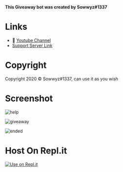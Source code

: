 

**This Giveaway bot was created by Sowwyz#1337**


# Links
- 🔗 [Youtube Channel](https://www.youtube.com/channel/UC9_kma0SOd-oSe24gqpqqCA)
- [Support Server Link](https://discord.gg/twitchfollower)

# Copyright 
Copyright 2020 © Sowwyz#1337, can use it as you wish

# Screenshot
![help](https://user-images.githubusercontent.com/88189918/221701559-048fae9f-4f6c-4359-b114-23dbd7624f82.png)

![giveaway](https://user-images.githubusercontent.com/88189918/221701573-9aa8b014-7eb9-4838-9f41-e8f37f906637.png)

![ended](https://user-images.githubusercontent.com/88189918/221701578-dca3d341-71a7-400a-9469-b47b2946a00f.png)


# Host On Repl.it
[![Use on Repl.it](https://repl.it/badge/github/Sowwyz/GiveawayBot)](https://repl.it/github/Sowwyz/GiveawayBot)
